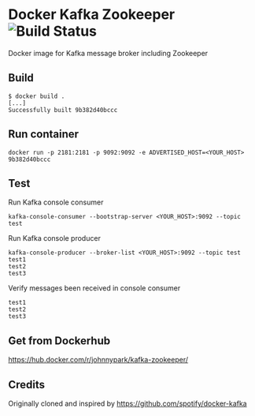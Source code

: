 Docker Kafka Zookeeper ![Build Status](https://travis-ci.org/hey-johnnypark/docker-kafka-zookeeper.svg?branch=master)
======================
Docker image for Kafka message broker including Zookeeper

Build
-----
```
$ docker build .
[...]
Successfully built 9b382d40bccc
```

Run container
-------------
```
docker run -p 2181:2181 -p 9092:9092 -e ADVERTISED_HOST=<YOUR_HOST> 9b382d40bccc
```

Test
----
Run Kafka console consumer
```
kafka-console-consumer --bootstrap-server <YOUR_HOST>:9092 --topic test
```

Run Kafka console producer
```
kafka-console-producer --broker-list <YOUR_HOST>:9092 --topic test
test1
test2
test3
```

Verify messages been received in console consumer
```
test1
test2
test3
```

Get from Dockerhub
------------------
https://hub.docker.com/r/johnnypark/kafka-zookeeper/

Credits
-------
Originally cloned and inspired by https://github.com/spotify/docker-kafka
